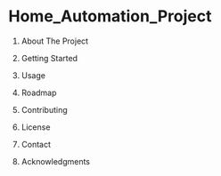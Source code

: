 # Home_Automation_Project

1.  About The Project

2.  Getting Started

3.  Usage

4.  Roadmap

5.  Contributing

6.  License

7.  Contact

8.  Acknowledgments
